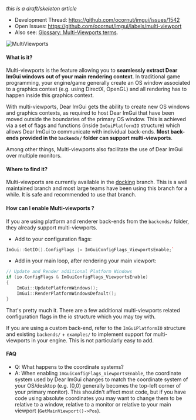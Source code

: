 _this is a draft/skeleton article_

- Development Thread: https://github.com/ocornut/imgui/issues/1542
- Open Issues: https://github.com/ocornut/imgui/labels/multi-viewport
- Also see: [Glossary: Multi-Viewports terms](Glossary#multi-viewports-terms).

![MultiViewports](https://user-images.githubusercontent.com/8225057/97542423-fe8ffb80-19c6-11eb-9bf5-e26d86364e55.png)

#### What is it?

Multi-viewports is the feature allowing you to **seamlessly extract Dear ImGui windows out of your main rendering context**. In traditional game programming, your engine/game generally create an OS window associated to a graphics context (e.g. using DirectX, OpenGL) and all rendering has to happen inside this graphics context. 

With multi-viewports, Dear ImGui gets the ability to create new OS windows and graphics contexts, as required to host Dear ImGui that have been moved outside the boundaries of the primary OS window. This is achieved via a set of flags and functions (inside `ImGuiPlatformIO` structure) which allows Dear ImGui to communicate with individual back-ends. **Most back-ends provided in the `backends/` folder can support multi-viewports**.

Among other things, Multi-viewports also facilitate the use of Dear ImGui over multiple monitors. 

#### Where to find it?

Multi-viewports are currently available in the [docking](https://github.com/ocornut/imgui/tree/docking) branch. This is a well maintained branch and most large teams have been using this branch for a while. It is safe and recommended to use that branch.

#### How can I enable Multi-viewports ?

If you are using platform and renderer back-ends from the `backends/` folder, they already support multi-viewports.

- Add to your configuration flags:

```cpp
ImGui::GetIO().ConfigFlags |= ImGuiConfigFlags_ViewportsEnable;`
```

- Add in your main loop, after rendering your main viewport:
```cpp
// Update and Render additional Platform Windows
if (io.ConfigFlags & ImGuiConfigFlags_ViewportsEnable)
{
    ImGui::UpdatePlatformWindows();
    ImGui::RenderPlatformWindowsDefault();
}
```

That's pretty much it.
There are a few additional multi-viewports related configuration flags in the io structure which you may toy with.

If you are using a custom back-end, refer to the `ImGuiPlatformIO` structure and existing `backends/` + `examples/` to implement support for multi-viewports in your engine. This is not particularly easy to add. 

#### FAQ

- Q: What happens to the coordinate systems?
- A: When enabling `ImGuiConfigFlags_ViewportsEnable`, the coordinate system used by Dear ImGui changes to match the coordinate system of your OS/desktop (e.g. (0,0) generally becomes the top-left corner of your primary monitor). This shouldn't affect most code, but if you have code using absolute coordinates you may want to change them to be relative to a window, relative to a monitor or relative to your main viewport (`GetMainViewport()->Pos`).
